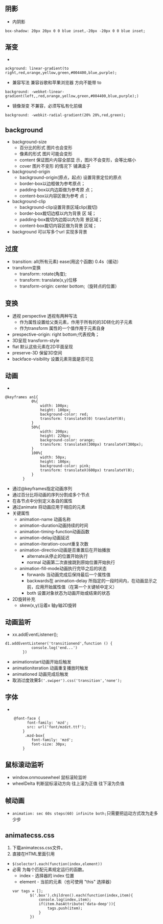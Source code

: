 ## 阴影
- 内阴影 
```
box-shadow: 20px 20px 0 0 blue inset,-20px -20px 0 0 blue inset;
```
## 渐变
- 
```
ackground: linear-gradient(to right,red,orange,yellow,green,#004400,blue,purple);
```
- 兼容写法 兼容谷歌和苹果浏览器 方向不能带 to
```
background: -webket-linear-gradient(left,,red,orange,yellow,green,#004400,blue,purple);)
```
- 镜像渐变 不兼容，必须写私有化前缀
```
background: -webkit-radial-gradient(20% 20%,red,green);
```
## background
- background-size   
    - 百分比的形式  图片也会变形
    - 像素的形式 图片可能会变形
    - content 保证图片内容全部显    示，图片不会变形，会等比缩小
    - cover 图片不变形 的情况下 铺满盒子
- background-origin
    - background-origin(原点，起点)  设置背景定位的原点
    - border-box以边框做为参考原点；
    - padding-box以内边距做为参考原   点；
    - content-box以内容区做为参考     点；
- background-clip
    - background-clip设置背景区域clip(裁切)  
    - border-box裁切边框以内为背景    区 域；
    - padding-box裁切内边距以内为背   景区域；
    - content-box裁切内容区做为背景   区域； 
- background 可以写多个url 实现多背景
## 过度
- transition: all(所有元素) ease(用这个函数) 0.4s（缓动）
- transform变换
    - transform: rotate(角度);
    - transform: translate(x,y)位移
    - transform-origin: center bottom;（旋转点的位置）
## 变换
- 透视 perspective 透视有两种写法
    - 作为属性设置给父类元素，作用于所有的的3D转化的子元素
    - 作为transform 属性的一个值作用于元素自身
- prespective-origin: right bottom;代表视角；
- 3D呈现 transform-style
- flat 默认这些元素在2D平面呈现
- preserve-3D 保留3D空间
- backface-visibility 设置元素背面是否可见
## 动画
- 
```
@keyframes an1{
			0%{
				width: 100px;
				height: 100px;
				background-color: red;
				transform: translateX(0) translateY(0);
			}
			50%{
				width: 200px;
				height: 220px;
				background-color: orange;
				transform: translateX(300px) translateY(300px);
			}
			100%{
				width: 50px;
				height: 100px;
				background-color: pink;
				transform: translateX(600px) translateY(0);		
			}
		}
```
- 通过@keyframes指定动画序列
- 通过百分比将动画的序列分割成多个节点
- 在各节点中分别定义各自的属性
- 通过animate 将动画应用于相应的元素
- 关键属性 
    - animation-name 动画名称
    - animation-duration动画持续的时间
    - animation-timing-function动画函数
    - animation-delay动画延迟
    - animation-iteration-count重复次数
    - animation-direction动画是否重置后在开始播放   
        - alternate从停止的位置开始执行
        - normal 动画第二次直接跳到原始位置开始执行
    - animation-fill-mode动画执行完毕之后的状态
        - forwards 当动画完成后保持最后一个属性值
        - backwards在 animation-delay 所指定的一段时间内，在动画显示之前，应用开始属性值（在第一个关键帧中定义）
        - both 设置对象状态为动画开始或结束的状态
- 2D旋转补充
    - skew(x,y)沿着x 轴y轴2D旋转
## 动画监听
- xx.addEventListener();
```
d1.addEventListener('transitionend',function () {
			console.log('end...')
		})
```
- animationstart动画开始后触发
- animationiteration 动画重复播放时触发
- animationed 动画完成后触发
- 取消过度效果$`('.swiper').css('transition','none');`
## 字体
- 
```
	@font-face {
	      font-family: 'mzd';
	      src: url('font/mzdzt.ttf');
	    }
         .mzd-box{
	    	font-family: 'mzd';
	    	font-size: 30px;
	    }
```
## 鼠标滚动监听
- window.onmousewheel 鼠标滚轮监听
- wheelDelta 判断鼠标滚动方向 往上滚为正值 往下滚为负值
## 帧动画
- `animation: sec 60s steps(60) infinite both;`只需要把运动方式改为走多少步
## animatecss.css
1. 下载animatecss.css文件，
2. 直接在HTML里面引用
- `$(selector).each(function(index,element))`
- 必需 为每个匹配元素规定运行的函数。
    - index - 选择器的 index 位置
    - element - 当前的元素（也可使用 "this" 选择器）
    ```
    var tags = [];
			$('.box').children().each(function(index,item){
				console.log(index,item);
				if(item.hasAttribute('data-deep')){
					tags.push(item);
				}
			})
    ```
